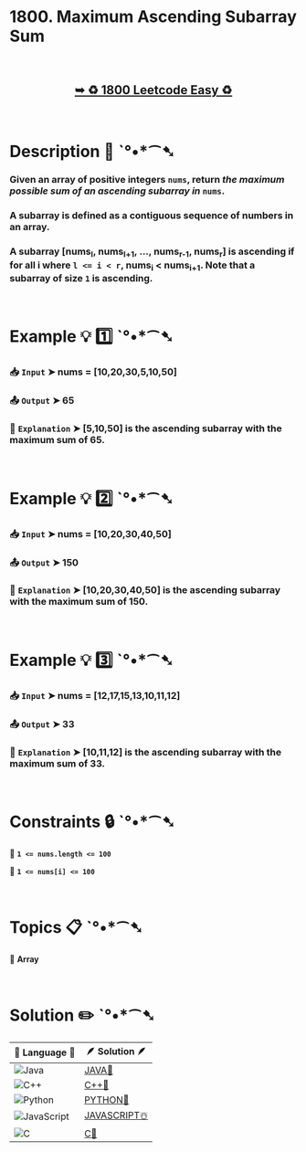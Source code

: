 # 1800. Maximum Ascending Subarray Sum

</br>

<h2 align="center"> 

<a href="https://leetcode.com/problems/maximum-ascending-subarray-sum/description/"><strong>➥ ♻️ 1800 Leetcode Easy ♻️ </strong></a>
</h2>

</br>

# Description 📜 ˋ°•*⁀➷

### Given an array of positive integers `nums`, return *the maximum possible sum of an ascending subarray in* `nums`.

### A subarray is defined as a contiguous sequence of numbers in an array.

### A subarray [nums<sub>l</sub>, nums<sub>l+1</sub>, ..., nums<sub>r-1</sub>, nums<sub>r</sub>] is ascending if for all i where `l <= i < r`, nums<sub>i</sub>  < nums<sub>i+1</sub>. Note that a subarray of size `1` is ascending.

</br>

# Example 💡 1️⃣ ˋ°•*⁀➷

  ### 📥 `Input`  ➤ nums = [10,20,30,5,10,50]

  ### 📤 `Output`  ➤ 65

  ### 🔦 `Explanation`  ➤ [5,10,50] is the ascending subarray with the maximum sum of 65.

</br>

# Example 💡 2️⃣ ˋ°•*⁀➷

  ### 📥 `Input` ➤ nums = [10,20,30,40,50]

  ### 📤 `Output`  ➤ 150

  ### 🔦 `Explanation` ➤ [10,20,30,40,50] is the ascending subarray with the maximum sum of 150.

</br>

# Example 💡 3️⃣ ˋ°•*⁀➷

  ### 📥 `Input` ➤ nums = [12,17,15,13,10,11,12]

  ### 📤 `Output`  ➤ 33

  ### 🔦 `Explanation`  ➤ [10,11,12] is the ascending subarray with the maximum sum of 33.

</br>

# Constraints 🔒 ˋ°•*⁀➷

🔹 **`1 <= nums.length <= 100`** </br>

🔹 **`1 <= nums[i] <= 100`** </br>

</br>

# Topics 📋 ˋ°•*⁀➷

🔸 **Array**  </br>

</br>

# Solution ✏️ ˋ°•*⁀➷

| 📒 Language 📒  | 🪶 Solution 🪶 |
| ------------- | ------------- |
|  ![Java](https://img.shields.io/badge/java-%23ED8B00.svg?style=for-the-badge&logo=openjdk&logoColor=white)  | [JAVA🍁]() |
|  ![C++](https://img.shields.io/badge/c++-%2300599C.svg?style=for-the-badge&logo=c%2B%2B&logoColor=white)  | [C++🎲]()  |
|  ![Python](https://img.shields.io/badge/python-3670A0?style=for-the-badge&logo=python&logoColor=ffdd54)    | [PYTHON🍰]() |
| ![JavaScript](https://img.shields.io/badge/javascript-%23323330.svg?style=for-the-badge&logo=javascript&logoColor=%23F7DF1E)   | [JAVASCRIPT☃️]() |
|   ![C](https://img.shields.io/badge/c-%2300599C.svg?style=for-the-badge&logo=c&logoColor=white)   | [C💖]()  |
